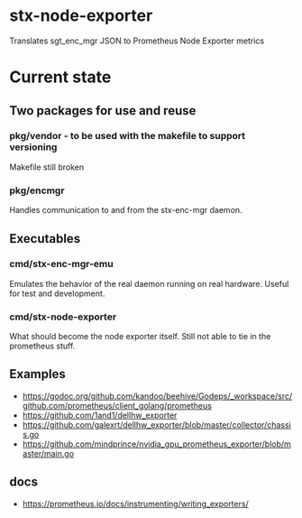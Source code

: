 # stx-node-exporter
Translates sgt_enc_mgr JSON to Prometheus Node Exporter metrics

# Current state
## Two packages for use and reuse
### pkg/vendor - to be used with the makefile to support versioning
Makefile still broken
### pkg/encmgr
Handles communication to and from the stx-enc-mgr daemon.
## Executables
### cmd/stx-enc-mgr-emu
Emulates the behavior of the real daemon running on real hardware.  Useful for test and development.
### cmd/stx-node-exporter
What should become the node exporter itself.  Still not able to tie in the prometheus stuff.

## Examples
* https://godoc.org/github.com/kandoo/beehive/Godeps/_workspace/src/github.com/prometheus/client_golang/prometheus
* https://github.com/1and1/dellhw_exporter
* https://github.com/galexrt/dellhw_exporter/blob/master/collector/chassis.go
* https://github.com/mindprince/nvidia_gpu_prometheus_exporter/blob/master/main.go
## docs
* https://prometheus.io/docs/instrumenting/writing_exporters/


